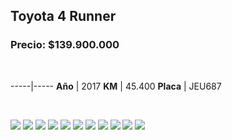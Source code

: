 ## Toyota 4 Runner

### Precio: $139.900.000

<p>&nbsp;</p>

-----|-----
**Año** | 2017
**KM** | 45.400
**Placa** | JEU687


<p>&nbsp;</p>

<img src="images/Toyota 4 Runner JEU687.jpg?raw=true"/>
<img src="images/Toyota 4 Runner JEU687 - 1.jpg?raw=true"/>
<img src="images/Toyota 4 Runner JEU687 - 10.jpg?raw=true"/>
<img src="images/Toyota 4 Runner JEU687 - 2.jpg?raw=true"/>
<img src="images/Toyota 4 Runner JEU687 - 3.jpg?raw=true"/>
<img src="images/Toyota 4 Runner JEU687 - 4.jpg?raw=true"/>
<img src="images/Toyota 4 Runner JEU687 - 5.jpg?raw=true"/>
<img src="images/Toyota 4 Runner JEU687 - 6.jpg?raw=true"/>
<img src="images/Toyota 4 Runner JEU687 - 7.jpg?raw=true"/>
<img src="images/Toyota 4 Runner JEU687 - 8.jpg?raw=true"/>
<img src="images/Toyota 4 Runner JEU687 - 9.jpg?raw=true"/>


